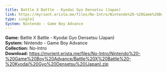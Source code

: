```yaml
---
title: Battle X Battle - Kyodai Gyo Densetsu (Japan)
link: https://myrient.erista.me/files/No-Intro/Nintendo%20-%20Game%20Boy%20Advance/Battle%20X%20Battle%20-%20Kyodai%20Gyo%20Densetsu%20(Japan).zip
type: single1
System: Nintendo - Game Boy Advance
---
```

<b>Game:</b> Battle X Battle - Kyodai Gyo Densetsu (Japan)<br>
<b>System:</b> Nintendo - Game Boy Advance<br>
<b>Collection:</b> No-Intro<br>
<b>Download:</b> https://myrient.erista.me/files/No-Intro/Nintendo%20-%20Game%20Boy%20Advance/Battle%20X%20Battle%20-%20Kyodai%20Gyo%20Densetsu%20(Japan).zip